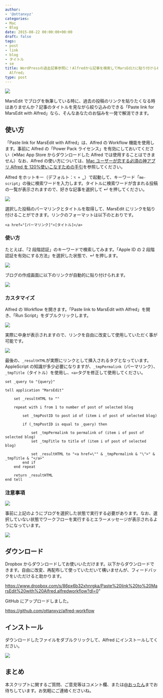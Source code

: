 ```yaml
---
author:
- '@ottanxyz'
categories:
- Mac
- Blog
date: 2015-08-22 00:00:00+00:00
draft: false
tags:
- post
- link
- blog
- タイトル
- se
title: WordPressの過去記事参照に！Alfredから記事を検索してMarsEditに貼り付けられる「Paste link for MarsEdit with
  Alfred」
type: post
---
```


![](150822-55d7dbe6e6b29.jpg)

MarsEdit でブログを執筆している時に、過去の投稿のリンクを貼りたくなる時はありませんか？記事のタイトルを見ながら絞り込みのできる「Paste link for MarsEdit with Alfred」なら、そんなあなたのお悩みを一発で解消できます。

## 使い方

「Paste link for MarsEdit with Alfred」は、Alfred の Workflow 機能を使用します。事前に Alfred の「Power Pack ライセンス」を有効にしておいてください（※Mac App Store からダウンロードした Alfred では使用することはできません）なお、Alfred の使い方については、[Mac ユーザーが恋する必須の神アプリ Alfred を 120%使いこなすための手引](/posts/2014/09/alfred-guidance-181/)を参照してください。

Alfred をホットキー（デフォルト：`⌥ + ␣`）で起動して、キーワード「`me-script`」の後に検索ワードを入力します。タイトルに検索ワードが含まれる投稿の一覧が表示されますので、好きな記事を選択して ↵ を押してください。

![](150822-55d7dbe43dbe8.png)

選択した投稿のパーマリンクとタイトルを取得して、MarsEdit にリンクを貼り付けることができます。リンクのフォーマットは以下のとおりです。

    <a href="[パーマリンク]">[タイトル]</a>

### 使い方

たとえば、「2 段階認証」のキーワードで検索してみます。「Apple ID の 2 段階認証を有効にする方法」を選択した状態で、↵ を押します。

![](150822-55d7de1be3527.png)

ブログの作成画面に以下のリンクが自動的に貼り付けられます。

![](150822-55d7de1e89f9b.png)

### カスタマイズ

Alfred の Workflow を開きます。「Paste link to MarsEdit with Alfred」を開き、「Run Script」をダブルクリックします。

![](150822-55d7dfb2a7ca5.png)

実際に中身が表示されますので、リンクを自由に改変して使用していただく事が可能です。

![](150822-55d7dfba485b8.png)

最後の、`_resultHTML`が実際にリンクとして挿入されるタグとなっています。AppleScript の知識が多少必要になりますが、`_tmpPermalink`（パーマリンク）、`_tmpTitle`（タイトル）を使用し、`<a>`タグを修正して使用してください。

    set _query to "{query}"

    tell application "MarsEdit"

    	set _resultHTML to ""

    	repeat with i from 1 to number of post of selected blog

    		set _tmpPostID to post id of (item i of post of selected blog)

    		if (_tmpPostID is equal to _query) then

    			set _tmpPermalink to permalink of (item i of post of selected blog)
    			set _tmpTitle to title of (item i of post of selected blog)

    			set _resultHTML to "<a href=\"" & _tmpPermalink & "\">" & _tmpTitle & "</a>"
    		end if
    	end repeat

    	return _resultHTML
    end tell

### 注意事項

![](150822-55d7dbdf0bec6.png)

事前に上記のようにブログを選択した状態で実行する必要があります。なお、選択していない状態でワークフローを実行するとエラーメッセージが表示されるようになっています。

![](150822-55d7dbdd33f4f.png)

## ダウンロード

Dropbox からダウンロードしてお使いいただけます。以下からダウンロードできます。自由に改変、再配布して使っていただいて構いませんが、フィードバックをいただけると助かります。

https://www.dropbox.com/s/86px6b32xhnrgka/Paste%20link%20to%20MarsEdit%20with%20Alfred.alfredworkflow?dl=0"

GitHub にアップロードしました。

https://github.com/ottanxyz/alfred-workflow

## インストール

ダウンロードしたファイルをダブルクリックして、Alfred にインストールしてください。

![](150822-55d7dbe1e0d21.png)

## まとめ

本スクリプトに関するご質問、ご意見等はコメント欄、または[@おったん](https://twitter.com/ottanxyz)までお待ちしています。お気軽にご連絡くださいね。